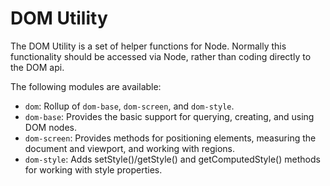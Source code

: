 DOM Utility
===============

The DOM Utility is a set of helper functions for Node. Normally this
functionality should be accessed via Node, rather than coding directly
to the DOM api.

The following modules are available:

  * `dom`: Rollup of `dom-base`, `dom-screen`, and `dom-style`.
  * `dom-base`: Provides the basic support for querying, creating, and using
    DOM nodes.
  * `dom-screen`: Provides methods for positioning elements, measuring the
    document and viewport, and working with regions. 
  * `dom-style`: Adds setStyle()/getStyle() and getComputedStyle() methods
    for working with style properties.
